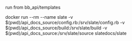 run from bb_api/templates

docker run --rm --name slate -v $(pwd)/api_docs_source/config.rb:/srv/slate/config.rb -v $(pwd)/api_docs_source/build:/srv/slate/build -v $(pwd)/api_docs_source:/srv/slate/source slatedocs/slate
